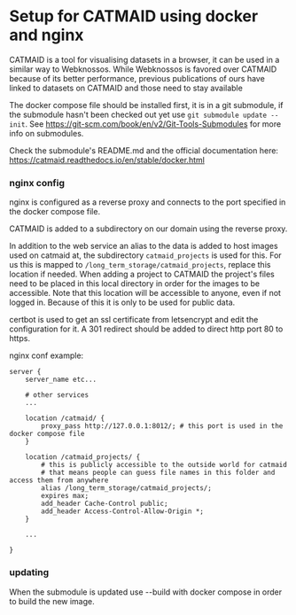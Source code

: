 # Setup for CATMAID using docker and nginx
CATMAID is a tool for visualising datasets in a browser, it can be used in a similar way to Webknossos.
While Webknossos is favored over CATMAID because of its better performance, previous publications of ours have linked to datasets on CATMAID and those need to stay available

The docker compose file should be installed first, it is in a git submodule, if the submodule hasn't been checked out yet use `git submodule update --init`.
See https://git-scm.com/book/en/v2/Git-Tools-Submodules for more info on submodules.

Check the submodule's README.md and the official documentation here: https://catmaid.readthedocs.io/en/stable/docker.html

### nginx config
nginx is configured as a reverse proxy and connects to the port specified in the docker compose file.

CATMAID is added to a subdirectory on our domain using the reverse proxy.

In addition to the web service an alias to the data is added to host images used on catmaid at, the subdirectory `catmaid_projects` is used for this.
For us this is mapped to `/long_term_storage/catmaid_projects`, replace this location if needed.
When adding a project to CATMAID the project's files need to be placed in this local directory in order for the images to be accessible.
Note that this location will be accessible to anyone, even if not logged in.
Because of this it is only to be used for public data.

certbot is used to get an ssl certificate from letsencrypt and edit the configuration for it.
A 301 redirect should be added to direct http port 80 to https.

nginx conf example:
```nginx
server {
    server_name etc...

    # other services
    ...

    location /catmaid/ {
        proxy_pass http://127.0.0.1:8012/; # this port is used in the docker compose file
    }

    location /catmaid_projects/ {
        # this is publicly accessible to the outside world for catmaid
        # that means people can guess file names in this folder and access them from anywhere
        alias /long_term_storage/catmaid_projects/;
        expires max;
        add_header Cache-Control public;
        add_header Access-Control-Allow-Origin *;
    }

    ...

}
```

### updating
When the submodule is updated use --build with docker compose in order to build the new image.
